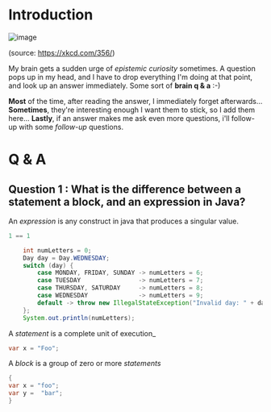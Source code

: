 # Introduction

![image](https://imgs.xkcd.com/comics/nerd_sniping.png) 

(source: https://xkcd.com/356/)


My brain gets a sudden urge of _epistemic curiosity_ sometimes. A question pops up in my head, and I have to drop everything I'm doing at that point, and look up an answer immediately. Some sort of **brain q & a** :-)


**Most** of the time, after reading the answer, I immediately forget afterwards...
**Sometimes**, they're interesting enough I want them to stick, so  I add them here...
**Lastly**, if an answer makes me ask even more questions, i'll follow-up with some _follow-up_ questions.

# Q & A

## Question 1 : What is the difference between a statement a block, and an expression in Java?

An _expression_ is any construct in java that produces a singular value.

```java
1 == 1
```

```java
    int numLetters = 0;
    Day day = Day.WEDNESDAY;
    switch (day) {
        case MONDAY, FRIDAY, SUNDAY -> numLetters = 6;
        case TUESDAY                -> numLetters = 7;
        case THURSDAY, SATURDAY     -> numLetters = 8;
        case WEDNESDAY              -> numLetters = 9;
        default -> throw new IllegalStateException("Invalid day: " + day);
    };
    System.out.println(numLetters);
```

A _statement_ is a complete unit of execution_

```java
var x = "Foo";
```

A _block_ is a group of zero or more _statements_

```java
{
var x = "foo";
var y =  "bar";
}
```


